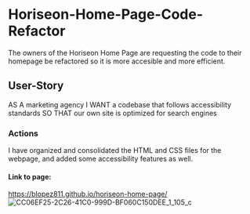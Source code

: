 
# Horiseon-Home-Page-Code-Refactor
The owners of the Horiseon Home Page are requesting the code to their homepage be refactored so it is more accesible and more efficient.
## User-Story
AS A marketing agency
I WANT a codebase that follows accessibility standards
SO THAT our own site is optimized for search engines
### Actions
I have organized and consolidated the HTML and CSS files for the webpage, and added some accessibility features as well.
#### Link to page: 
https://blopez811.github.io/horiseon-home-page/
![CC06EF25-2C26-41C0-999D-BF060C150DEE_1_105_c](https://user-images.githubusercontent.com/84877211/124297124-59fb2600-db20-11eb-8e26-b107e8337b63.jpeg)
